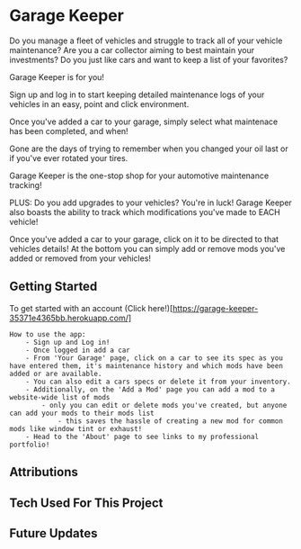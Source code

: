 # Garage Keeper

Do you manage a fleet of vehicles and struggle to track all of your vehicle maintenance? Are you a car collector aiming to best maintain your investments? Do you just like cars and want to keep a list of your favorites?

Garage Keeper is for you!

Sign up and log in to start keeping detailed maintenance logs of your vehicles in an easy, point and click environment. 

Once you've added a car to your garage, simply select what maintenace has been completed, and when! 

Gone are the days of trying to remember when you changed your oil last or if you've ever rotated your tires.

Garage Keeper is the one-stop shop for your automotive maintenance tracking!

PLUS: Do you add upgrades to your vehicles? You're in luck! Garage Keeper also boasts the ability to track which modifications you've made to EACH vehicle!

Once you've added a car to your garage, click on it to be directed to that vehicles details! At the bottom you can simply add or remove mods you've added or removed from your vehicles! 

## Getting Started

To get started with an account (Click here!)[https://garage-keeper-35371e4365bb.herokuapp.com/]

    How to use the app:
        - Sign up and Log in!
        - Once logged in add a car
        - From 'Your Garage' page, click on a car to see its spec as you have entered them, it's maintenance history and which mods have been added or are available.
        - You can also edit a cars specs or delete it from your inventory.
        - Additionally, on the 'Add a Mod' page you can add a mod to a website-wide list of mods
            - only you can edit or delete mods you've created, but anyone can add your mods to their mods list
                - this saves the hassle of creating a new mod for common mods like window tint or exhaust!
        - Head to the 'About' page to see links to my professional portfolio!



## Attributions



## Tech Used For This Project

## Future Updates
